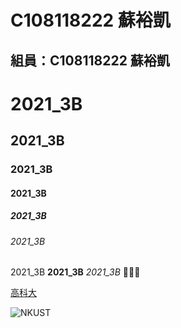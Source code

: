 # C108118222 蘇裕凱

## 組員：C108118222 蘇裕凱

# 2021_3B

## 2021_3B

### 2021_3B

#### 2021_3B

##### 2021_3B

###### 2021_3B

2021_3B **2021_3B** *2021_3B*  🥇🥈🥉

[高科大](https://www.nkust.edu.tw) 

![NKUST](https://www.nkust.edu.tw/var/file/0/1000/img/513/182513897.png "NKUST")
